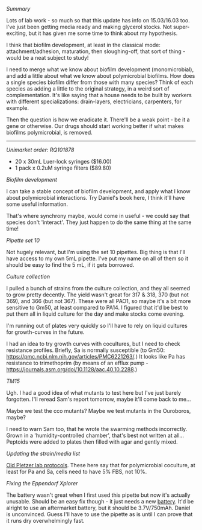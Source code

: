 
*Summary*

Lots of lab work - so much so that this update has info on 15.03/16.03 too. I've just been getting media ready and making glycerol stocks. Not super-exciting, but it has given me some time to think about my hypothesis.

I think that biofilm development, at least in the classical mode: attachment/adhesion, maturation, then sloughing-off, that sort of thing - would be a neat subject to study!

I need to merge what we know about biofilm development (monomicrobial), and add a little about what we know about polymicrobial biofilms. How does a single species biofilm differ from those with many species? Think of each species as adding a little to the original strategy, in a weird sort of complementation. It's like saying that a house needs to be built by workers with different specializations: drain-layers, electricians, carpenters, for example.

Then the question is how we eradicate it. There'll be a weak point - be it a gene or otherwise. Our drugs should start working better if what makes biofilms polymicrobial, is removed.

---

*Unimarket order: RQ101878*
- 20 x 30mL Luer-lock syringes ($16.00)
- 1 pack x 0.2uM syringe filters ($89.80)

*Biofilm development*

I can take a stable concept of biofilm development, and apply what I know about polymicrobial interactions. Try Daniel's book here, I think it'll have some useful information.

That's where synchrony maybe, would come in useful - we could say that species don't 'interact'. They just happen to do the same thing at the same time!

*Pipette set 10*

Not hugely relevant, but I'm using the set 10 pipettes. Big thing is that I'll have access to my own 5mL pipette. I've put my name on all of them so it should be easy to find the 5 mL, if it gets borrowed.

*Culture collection*

I pulled a bunch of strains from the culture collection, and they all seemed to grow pretty decently. The yield wasn't great for 317 & 318, 370 (but not 369), and 366 (but not 367). These were all PAO1, so maybe it's a bit more sensitive to Gm50, at least compared to PA14. I figured that it'd be best to put them all in liquid culture for the day and make stocks come evening.

I'm running out of plates very quickly so I'll have to rely on liquid cultures for growth-curves in the future.

I had an idea to try growth curves with cocultures, but I need to check resistance profiles. Briefly, Sa is normally susceptible (to Gm50: https://pmc.ncbi.nlm.nih.gov/articles/PMC6221263/.) It looks like Pa has resistance to trimethoprim (by means of an efflux pump - https://journals.asm.org/doi/10.1128/aac.40.10.2288.)

*TM15*

Ugh. I had a good idea of what mutants to test here but I've just barely forgotten. I'll reread Sam's report tomorrow, maybe it'll come back to me...

Maybe we test the cco mutants? Maybe we test mutants in the Ouroboros, maybe?

I need to warn Sam too, that he wrote the swarming methods incorrectly. Grown in a 'humidity-controlled chamber', that's best not written at all... Peptoids were added to plates then filled with agar and gently mixed.

*Updating the strain/media list*

[Old Pletzer lab protocols](https://www.nature.com/articles/s41522-024-00637-y#Sec12). These here say that for polymicrobial coculture, at least for Pa and Sa, cells need to have 5% FBS, not 10%.

*Fixing the Eppendorf Xplorer*

The battery wasn't great when I first used this pipette but now it's actually unusable. Should be an easy fix though - it just needs a new [battery](https://www.pipettesupplies.com/product/xplorer-xplorer-plus-lithium-polymer-rechargeable-battery-eppendorf/). It'd be alright to use an aftermarket battery, but it should be 3.7V/750mAh.
Daniel is unconvinced. Guess I'll have to use the pipette as is until I can prove that it runs dry overwhelmingly fast.
